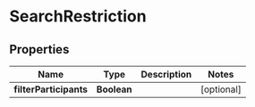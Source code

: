 # SearchRestriction

## Properties
Name | Type | Description | Notes
------------ | ------------- | ------------- | -------------
**filterParticipants** | **Boolean** |  |  [optional]
